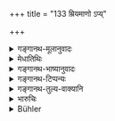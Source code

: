 +++
title = "133 म्रियमाणो ऽप्य्"

+++

<details><summary>गङ्गानथ-मूलानुवादः</summary>

Even though dying, the King shall not levy a tax on the Śrotriya; and no Śrotriya living in his kingdom shall suffer from hunger.—(133)
</details>

<details><summary>मेधातिथिः</summary>

तथा कुर्याद् यथा क्षुधास्य विषये श्रोत्रियो नावसीदति ॥ ७.१३३ ॥
</details>

<details><summary>गङ्गानथ-भाष्यानुवादः</summary>

The King shall so manage that no *Śrotriya* in his kingdom shall suffer from hunger.—(133)
</details>

<details><summary>गङ्गानथ-टिप्पन्यः</summary>

This verse is quoted in *Vīramitrodaya* (Rājanīti, p. 261);—and in
*Parāśaramādhava* (Ācāra, p. 408).
</details>

<details><summary>गङ्गानथ-तुल्य-वाक्यानि</summary>

*Gautama* (10.11).—‘The king shall support those who are exempt from
taxes.’

*Āpastamba* (2-26-10).—‘A vedic scholar is free from taxes.’

*Vaśiṣṭha* (1.43).—‘Except from Brāhmaṇas.’

Do. (19.23).—‘A vedic scholar is free from taxes, and so are a servant
of the king, one who has no protector, one who has renounced
Householdership, an infant, a very aged man, a young man who is studying
and very charitable persons.’

*Viṣṇu* (3.26, 27).—‘He shall not levy any tax on Brāhmaṇas; for they
pay taxes in the shape of their pious acts.’

*Viṣṇudharmottara* (Vīramitrodaya-Rājanīti, p. 272).—‘No taxes shall he
taken from Brāhmaṇas.’
</details>

<details><summary>भारुचिः</summary>

अस्य निन्दार्थवादः ॥ ७.१३३ ॥
</details>

<details><summary>Bühler</summary>

133	Though dying (with want), a king must not levy a tax on Srotriyas, and no Srotriya, residing in his kingdom, must perish from hunger.
</details>
